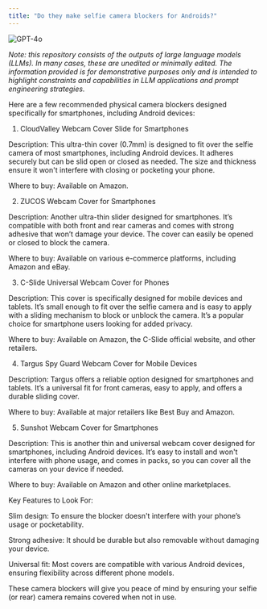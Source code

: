 ```yaml
---
title: "Do they make selfie camera blockers for Androids?"
---
```

![GPT-4o](https://img.shields.io/badge/GPT--4o-3333FF?style=for-the-badge&logo=openai&logoColor=white)



*Note: this repository consists of the outputs of large language models (LLMs). In many cases, these are unedited or minimally edited. The information provided is for demonstrative purposes only and is intended to highlight constraints and capabilities in LLM applications and prompt engineering strategies.*


Here are a few recommended physical camera blockers designed specifically for smartphones, including Android devices:

1. CloudValley Webcam Cover Slide for Smartphones

Description: This ultra-thin cover (0.7mm) is designed to fit over the selfie camera of most smartphones, including Android devices. It adheres securely but can be slid open or closed as needed. The size and thickness ensure it won't interfere with closing or pocketing your phone.

Where to buy: Available on Amazon.


2. ZUCOS Webcam Cover for Smartphones

Description: Another ultra-thin slider designed for smartphones. It’s compatible with both front and rear cameras and comes with strong adhesive that won’t damage your device. The cover can easily be opened or closed to block the camera.

Where to buy: Available on various e-commerce platforms, including Amazon and eBay.


3. C-Slide Universal Webcam Cover for Phones

Description: This cover is specifically designed for mobile devices and tablets. It’s small enough to fit over the selfie camera and is easy to apply with a sliding mechanism to block or unblock the camera. It’s a popular choice for smartphone users looking for added privacy.

Where to buy: Available on Amazon, the C-Slide official website, and other retailers.


4. Targus Spy Guard Webcam Cover for Mobile Devices

Description: Targus offers a reliable option designed for smartphones and tablets. It’s a universal fit for front cameras, easy to apply, and offers a durable sliding cover.

Where to buy: Available at major retailers like Best Buy and Amazon.


5. Sunshot Webcam Cover for Smartphones

Description: This is another thin and universal webcam cover designed for smartphones, including Android devices. It’s easy to install and won't interfere with phone usage, and comes in packs, so you can cover all the cameras on your device if needed.

Where to buy: Available on Amazon and other online marketplaces.


Key Features to Look For:

Slim design: To ensure the blocker doesn't interfere with your phone’s usage or pocketability.

Strong adhesive: It should be durable but also removable without damaging your device.

Universal fit: Most covers are compatible with various Android devices, ensuring flexibility across different phone models.


These camera blockers will give you peace of mind by ensuring your selfie (or rear) camera remains covered when not in use.

